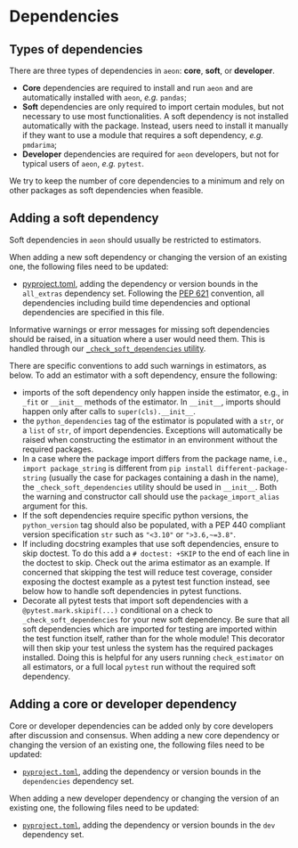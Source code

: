 # Dependencies

## Types of dependencies

There are three types of dependencies in `aeon`: **core**, **soft**, or **developer**.


   * **Core** dependencies are required to install and run `aeon` and are automatically installed with `aeon`, *e.g.*  `pandas`;
   * **Soft** dependencies are only required to import certain modules, but not necessary to use most functionalities. A soft dependency is not installed automatically with the package. Instead, users need to install it manually if they want to use a module that requires a soft dependency, *e.g.* `pmdarima`;
   * **Developer** dependencies are required for `aeon` developers, but not for typical users of `aeon`, *e.g.* `pytest`.


We try to keep the number of core dependencies to a minimum and rely on other packages as soft dependencies when feasible.

## Adding a soft dependency

Soft dependencies in `aeon` should usually be restricted to estimators.

When adding a new soft dependency or changing the version of an existing one, the following files need to be updated:

- [pyproject.toml](https://github.com/aeon-toolkit/aeon/blob/main/pyproject.toml), adding the dependency or version bounds in the `all_extras` dependency set. Following the [PEP 621](https://www.python.org/dev/peps/pep-0621/) convention, all dependencies including build time dependencies and optional dependencies are specified in this file.

Informative warnings or error messages for missing soft dependencies should be raised, in a situation where a user would need them. This is handled through our [`_check_soft_dependencies` utility](https://github.com/aeon-toolkit/aeon/blob/main/aeon/utils/validation/_dependencies.py).

There are specific conventions to add such warnings in estimators, as below. To add an estimator with a soft dependency, ensure the following:

- imports of the soft dependency only happen inside the estimator, e.g., in `_fit` or `__init__` methods of the estimator. In `__init__`, imports should happen only after calls to `super(cls).__init__`.
- the `python_dependencies` tag of the estimator is populated with a `str`, or a `list` of `str`, of import dependencies. Exceptions will automatically be raised when constructing the estimator in an environment without the required packages.
- In a case where the package import differs from the package name, i.e., `import package_string` is different from `pip install different-package-string` (usually the case for packages containing a dash in the name), the `_check_soft_dependencies` utility should be used in `__init__`. Both the warning and constructor call should use the `package_import_alias` argument for this.
- If the soft dependencies require specific python versions, the `python_version` tag should also be populated, with a PEP 440 compliant version specification `str` such as `"<3.10"` or `">3.6,~=3.8"`.
- If including docstring examples that use soft dependencies, ensure to skip doctest. To do this add a `# doctest: +SKIP` to the end of each line in the doctest to skip. Check out the arima estimator as an example. If concerned that skipping the test will reduce test coverage, consider exposing the doctest example as a pytest test function instead, see below how to handle soft dependencies in pytest functions.
- Decorate all pytest tests that import soft dependencies with a `@pytest.mark.skipif(...)` conditional on a check to `_check_soft_dependencies` for your new soft dependency. Be sure that all soft dependencies which are imported for testing are imported within the test function itself, rather than for the whole module! This decorator will then skip your test unless the system has the required packages installed. Doing this is helpful for any users running `check_estimator` on all estimators, or a full local `pytest` run without the required soft dependency.

## Adding a core or developer dependency

Core or developer dependencies can be added only by core developers after discussion and consensus. When adding a new core dependency or changing the version of an existing one, the following files need to be updated:

- [`pyproject.toml`](https://github.com/aeon-toolkit/aeon/blob/main/pyproject.toml), adding the dependency or version bounds in the `dependencies` dependency set.

When adding a new developer dependency or changing the version of an existing one, the following files need to be updated:

- [`pyproject.toml`](https://github.com/aeon-toolkit/aeon/blob/main/pyproject.toml), adding the dependency or version bounds in the `dev` dependency set.
